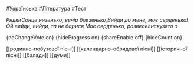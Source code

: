#Українська #Література #Тест

*РядкиСонце низенько, вечір близенько,Вийди до мене, моє серденько!Ой вийди, вийди, та не барися,Моє серденько, розвеселисяузято з*

{noChangeVote on}
{hideProgress on}
{shareEnable off}
{hideCount on}

[[родинно-побутової пісні]]
[[календарно-обрядової пісні]]
[[історичної пісні]]
[[балади]]
[[думи]]
